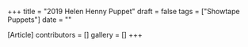 +++
title = "2019 Helen Henny Puppet"
draft = false
tags = ["Showtape Puppets"]
date = ""

[Article]
contributors = []
gallery = []
+++